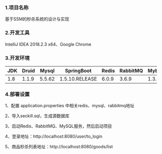 ### 1.项目名称
基于SSM的秒杀系统的设计与实现
###  2.开发工具
IntelliJ IDEA 2018.2.3 x64、Google Chrome
###  3.开发环境
| JDK | Druid | Mysql | SpringBoot | Redis | RabbitMQ | Mybatis |
| ------ | ------ | ------ | ------ | ------ | ------ | ------ |
| 1.8 | 1.1.9 | 5.5.62 | 1.5.10.RELEASE | 6.0.9 | 3.6.9 | 1.3.2 |

###  4.部署设置
1、配置 application.properties 中相关redis、mysql、rabbitmq地址

2、导入seckill.sql，生成源数据库

3、启动Redis、RabbitMQ、MySQL服务，然后启动项目

4、登录地址：http://localhost:8080/user/to_login

5、商品秒杀列表地址：http://localhost:8080/goods/list